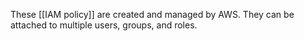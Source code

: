 These [[IAM policy]] are created and managed by AWS. They can be attached to multiple users, groups, and roles.
